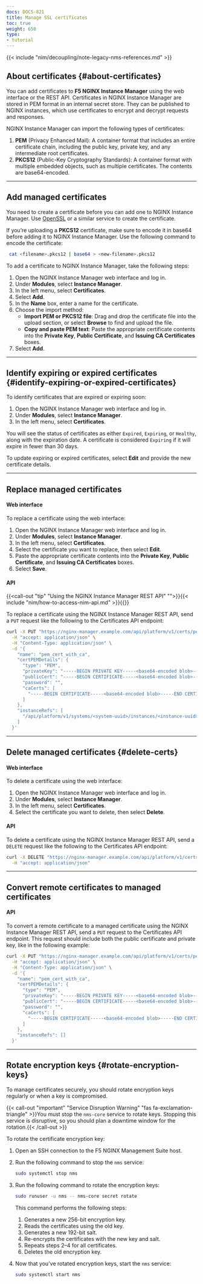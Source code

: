 ```yaml
---
docs: DOCS-821
title: Manage SSL certificates
toc: true
weight: 650
type:
- tutorial
---
```



{{< include "nim/decoupling/note-legacy-nms-references.md" >}}

## About certificates {#about-certificates}

You can add certificates to **F5 NGINX Instance Manager** using the web interface or the REST API. Certificates in NGINX Instance Manager are stored in PEM format in an internal secret store. They can be published to NGINX instances, which use certificates to encrypt and decrypt requests and responses.

NGINX Instance Manager can import the following types of certificates:

1. **PEM** (Privacy Enhanced Mail): A container format that includes an entire certificate chain, including the public key, private key, and any intermediate root certificates.
2. **PKCS12** (Public-Key Cryptography Standards): A container format with multiple embedded objects, such as multiple certificates. The contents are base64-encoded.

---

## Add managed certificates

You need to create a certificate before you can add one to NGINX Instance Manager. Use [OpenSSL](https://www.openssl.org) or a similar service to create the certificate.

If you’re uploading a **PKCS12** certificate, make sure to encode it in base64 before adding it to NGINX Instance Manager. Use the following command to encode the certificate:

   ```bash
    cat <filename>.pkcs12 | base64 > <new-filename>.pkcs12
   ```

To add a certificate to NGINX Instance Manager, take the following steps:

1. Open the NGINX Instance Manager web interface and log in.
2. Under **Modules**, select **Instance Manager**.
3. In the left menu, select **Certificates**.
4. Select **Add**.
5. In the **Name** box, enter a name for the certificate.
6. Choose the import method:
   - **Import PEM or PKCS12 file**: Drag and drop the certificate file into the upload section, or select **Browse** to find and upload the file.
   - **Copy and paste PEM text**: Paste the appropriate certificate contents into the **Private Key**, **Public Certificate**, and **Issuing CA Certificates** boxes.
7. Select **Add**.

---

## Identify expiring or expired certificates {#identify-expiring-or-expired-certificates}

To identify certificates that are expired or expiring soon:

1. Open the NGINX Instance Manager web interface and log in.
2. Under **Modules**, select **Instance Manager**.
3. In the left menu, select **Certificates**.

You will see the status of certificates as either `Expired`, `Expiring`, or `Healthy`, along with the expiration date. A certificate is considered `Expiring` if it will expire in fewer than 30 days.

To update expiring or expired certificates, select **Edit** and provide the new certificate details.

---

## Replace managed certificates

#### Web interface

To replace a certificate using the web interface:

1. Open the NGINX Instance Manager web interface and log in.
2. Under **Modules**, select **Instance Manager**.
3. In the left menu, select **Certificates**.
4. Select the certificate you want to replace, then select **Edit**.
5. Paste the appropriate certificate contents into the **Private Key**, **Public Certificate**, and **Issuing CA Certificates** boxes.
6. Select **Save**.

#### API

{{<call-out "tip" "Using the NGINX Instance Manager REST API" "">}}{{< include "nim/how-to-access-nim-api.md" >}}{{</call-out>}}

To replace a certificate using the NGINX Instance Manager REST API, send a `PUT` request like the following to the Certificates API endpoint:

```bash
curl -X PUT "https://nginx-manager.example.com/api/platform/v1/certs/pem_cert_with_ca" \
  -H "accept: application/json" \
  -H "Content-Type: application/json" \
  -d '{
    "name": "pem_cert_with_ca",
    "certPEMDetails": {
      "type": "PEM",
      "privateKey": "-----BEGIN PRIVATE KEY-----<base64-encoded blob>-----END PRIVATE KEY-----",
      "publicCert": "-----BEGIN CERTIFICATE-----<base64-encoded blob>-----END CERTIFICATE-----",
      "password": "",
      "caCerts": [
        "-----BEGIN CERTIFICATE-----<base64-encoded blob>-----END CERTIFICATE-----"
      ]
    },
    "instanceRefs": [
      "/api/platform/v1/systems/<system-uuid>/instances/<instance-uuid>"
    ]
  }'
  ```

---

## Delete managed certificates {#delete-certs}

#### Web interface

To delete a certificate using the web interface:

1. Open the NGINX Instance Manager web interface and log in.
2. Under **Modules**, select **Instance Manager**.
3. In the left menu, select **Certificates**.
4. Select the certificate you want to delete, then select **Delete**.

#### API

To delete a certificate using the NGINX Instance Manager REST API, send a `DELETE` request like the following to the Certificates API endpoint:

```bash
curl -X DELETE "https://nginx-manager.example.com/api/platform/v1/certs/pem_cert_with_ca" \
  -H "accept: application/json"
```

---

## Convert remote certificates to managed certificates

#### API

To convert a remote certificate to a managed certificate using the NGINX Instance Manager REST API, send a `PUT` request to the Certificates API endpoint. This request should include both the public certificate and private key, like in the following example:

```bash
curl -X PUT "https://nginx-manager.example.com/api/platform/v1/certs/pem_cert_with_ca" \
  -H "accept: application/json" \
  -H "Content-Type: application/json" \
  -d '{
    "name": "pem_cert_with_ca",
    "certPEMDetails": {
      "type": "PEM",
      "privateKey": "-----BEGIN PRIVATE KEY-----<base64-encoded blob>-----END PRIVATE KEY-----",
      "publicCert": "-----BEGIN CERTIFICATE-----<base64-encoded blob>-----END CERTIFICATE-----",
      "password": "",
      "caCerts": [
        "-----BEGIN CERTIFICATE-----<base64-encoded blob>-----END CERTIFICATE-----"
      ]
    },
    "instanceRefs": []
  }'
 ```

---

## Rotate encryption keys {#rotate-encryption-keys}

To manage certificates securely, you should rotate encryption keys regularly or when a key is compromised.

{{< call-out "important" "Service Disruption Warning" "fas fa-exclamation-triangle" >}}You must stop the `nms-core` service to rotate keys. Stopping this service is disruptive, so you should plan a downtime window for the rotation.{{< /call-out >}}

To rotate the certificate encryption key:

1. Open an SSH connection to the F5 NGINX Management Suite host.
2. Run the following command to stop the `nms` service:

      ```bash
      sudo systemctl stop nms
      ```

3.	Run the following command to rotate the encryption keys:

      ```bash
      sudo runuser -u nms -- nms-core secret rotate
      ```

      This command performs the following steps:

   	1.	Generates a new 256-bit encryption key.
   	2.	Reads the certificates using the old key.
   	3.	Generates a new 192-bit salt.
   	4.	Re-encrypts the certificates with the new key and salt.
   	5.	Repeats steps 2–4 for all certificates.
   	6.	Deletes the old encryption key.

4. Now that you've rotated encryption keys, start the `nms` service:

   ```bash
   sudo systemctl start nms
   ```
